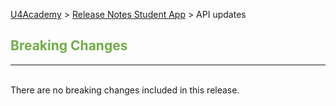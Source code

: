 [U4Academy](../README.md) > [Release Notes Student App](README.md) > API updates


## <span style="color:#70ad47">Breaking Changes</span> <br>

______
<br>
There are no breaking changes included in this release.
